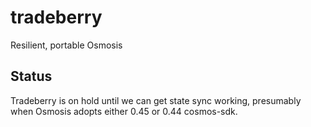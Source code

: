 # tradeberry
Resilient, portable Osmosis

## Status

Tradeberry is on hold until we can get state sync working, presumably when Osmosis adopts either 0.45 or 0.44 cosmos-sdk.
